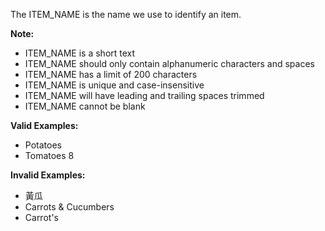 <!-- markdownlint-disable-file first-line-h1 -->
The ITEM_NAME is the name we use to identify an item.

**Note:**
- ITEM_NAME is a short text
- ITEM_NAME should only contain alphanumeric characters and spaces
- ITEM_NAME has a limit of 200 characters
- ITEM_NAME is unique and case-insensitive
- ITEM_NAME will have leading and trailing spaces trimmed
- ITEM_NAME cannot be blank

**Valid Examples:**
- Potatoes
- Tomatoes 8 

**Invalid Examples:**
- 黃瓜
- Carrots & Cucumbers
- Carrot's
